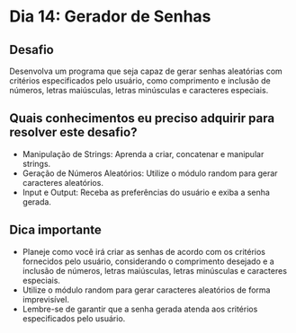 # Dia 14: Gerador de Senhas

## Desafio
Desenvolva um programa que seja capaz de gerar senhas aleatórias com critérios especificados pelo usuário, como comprimento e inclusão de números, letras maiúsculas, letras minúsculas e caracteres especiais.

## Quais conhecimentos eu preciso adquirir para resolver este desafio?
- Manipulação de Strings: Aprenda a criar, concatenar e manipular strings.
- Geração de Números Aleatórios: Utilize o módulo random para gerar caracteres aleatórios.
- Input e Output: Receba as preferências do usuário e exiba a senha gerada.

## Dica importante
- Planeje como você irá criar as senhas de acordo com os critérios fornecidos pelo usuário, considerando o comprimento desejado e a inclusão de números, letras maiúsculas, letras minúsculas e caracteres especiais.
- Utilize o módulo random para gerar caracteres aleatórios de forma imprevisível.
- Lembre-se de garantir que a senha gerada atenda aos critérios especificados pelo usuário.